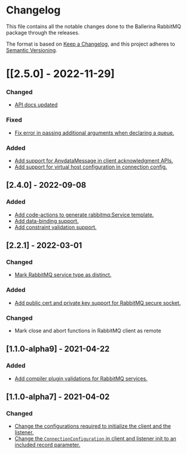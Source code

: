 # Changelog
This file contains all the notable changes done to the Ballerina RabbitMQ package through the releases.

The format is based on [Keep a Changelog](https://keepachangelog.com/en/1.0.0/), and this project adheres to [Semantic Versioning](https://semver.org/spec/v2.0.0.html).

# [[2.5.0] - 2022-11-29]

### Changed
- [API docs updated](https://github.com/ballerina-platform/ballerina-standard-library/issues/3463)

### Fixed
- [Fix error in passing additional arguments when declaring a queue.](https://github.com/ballerina-platform/ballerina-standard-library/issues/3686)

### Added
- [Add support for AnydataMessage in client acknowledgment APIs.](https://github.com/ballerina-platform/ballerina-standard-library/issues/3685)
- [Add support for virtual host configuration in connection config.](https://github.com/ballerina-platform/ballerina-standard-library/issues/3658)

## [2.4.0] - 2022-09-08

### Added
- [Add code-actions to generate rabbitmq:Service template.](https://github.com/ballerina-platform/ballerina-standard-library/issues/2770)
- [Add data-binding support.](https://github.com/ballerina-platform/ballerina-standard-library/issues/2812)
- [Add constraint validation support.](https://github.com/ballerina-platform/ballerina-standard-library/issues/3054)

## [2.2.1] - 2022-03-01

### Changed
- [Mark RabbitMQ service type as distinct.](https://github.com/ballerina-platform/ballerina-standard-library/issues/2398)

### Added
- [Add public cert and private key support for RabbitMQ secure socket.](https://github.com/ballerina-platform/ballerina-standard-library/issues/1470)

### Changed
- Mark close and abort functions in RabbitMQ client as remote 

## [1.1.0-alpha9] - 2021-04-22

### Added
- [Add compiler plugin validations for RabbitMQ services.](https://github.com/ballerina-platform/ballerina-standard-library/issues/1236)

## [1.1.0-alpha7] - 2021-04-02

### Changed
- [Change the configurations required to initialize the client and the listener.](https://github.com/ballerina-platform/ballerina-standard-library/issues/1178)
- [Change the `ConnectionConfiguration` in client and listener init to an included record parameter.](https://github.com/ballerina-platform/ballerina-standard-library/issues/1178)
